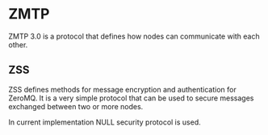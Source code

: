 # ZMTP

ZMTP 3.0 is a protocol that defines how nodes can communicate with each other. 

## ZSS

ZSS defines methods for message encryption and authentication for ZeroMQ. It is a very simple protocol that can be used to secure messages exchanged between two or more nodes.

In current implementation NULL security protocol is used.
